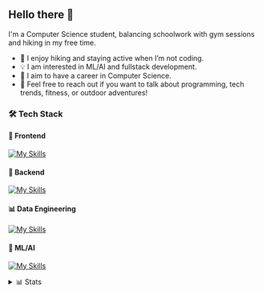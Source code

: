 ## Hello there 👋
I'm a Computer Science student, balancing schoolwork with gym sessions and hiking in my free time.

- 🌲 I enjoy hiking and staying active when I’m not coding.
- 💡 I am interested in ML/AI and fullstack development.
- 🚀 I aim to have a career in Computer Science.
- 💬 Feel free to reach out if you want to talk about programming, tech trends, fitness, or outdoor adventures!

### 🛠️ Tech Stack
#### 📕 Frontend
[![My Skills](https://skillicons.dev/icons?i=html,css,js,ts,react,svelte,tailwind&theme=dark&perline=4)](https://skillicons.dev)
#### 🔧 Backend
[![My Skills](https://skillicons.dev/icons?i=php,laravel,python,flask,go,java,elixir&theme=dark&perline=4)](https://skillicons.dev)
#### 📊 Data Engineering
[![My Skills](https://skillicons.dev/icons?i=r,mysql,sqlite,mongodb&theme=dark&perline=4)](https://skillicons.dev)
#### 🤖 ML/AI
[![My Skills](https://skillicons.dev/icons?i=python,tensorflow,opencv,pytorch&theme=dark&perline=4)](https://skillicons.dev)

<details close>
    <summary>📊 Stats</summary>
    <br>
    <img height=200 align="center" src="https://github-readme-stats.vercel.app/api?username=giackperetti&show_icons=true&rank_icon=github&count_private=true&include_all_commits=true&theme=catppuccin_mocha" />
</details>
